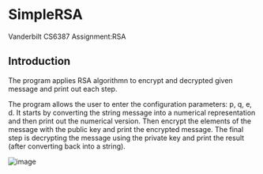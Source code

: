 # SimpleRSA
Vanderbilt CS6387 Assignment:RSA

## Introduction
The program applies RSA algorithmn to encrypt and decrypted given message and print out each step.

The program allows the user to enter the configuration parameters: p, q, e, d. It starts by converting the string message into a numerical representation and then print out the numerical version. Then encrypt the elements of the message with the public key and print the encrypted message. The final step is decrypting the message using the private key and print the result (after converting back into a string).

![image](https://user-images.githubusercontent.com/34231820/120361252-7d7f4680-c2be-11eb-9c62-117b4187f15c.png)
